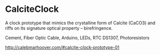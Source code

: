 # CalciteClock

A clock prototype that mimics the crystalline form of Calcite (CaCO3) and riffs on its signature optical property – birefringence.

Cement, Fiber Optic Cable, Arduino, LEDs, RTC DS1307, Photoresistors

http://calebmarhoover.com/#calcite-clock-prototype-01
